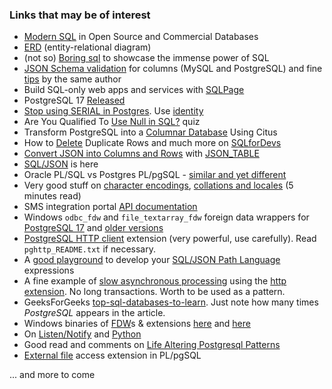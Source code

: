 ### Links that may be of interest
- [Modern SQL](https://www.slideshare.net/slideshow/modern-sql/44086611) in Open Source and Commercial Databases
- [ERD](https://www.visual-paradigm.com/guide/data-modeling/what-is-entity-relationship-diagram/) (entity-relational diagram)
- (not so) [Boring sql](https://notso.boringsql.com/) to showcase the immense power of SQL
- [JSON Schema validation](https://sqlfordevs.com/json-schema-validation) for columns (MySQL and PostgreSQL) and fine [tips](https://sqlfordevs.com/tips) by the same author
- Build SQL-only web apps and services with [SQLPage](https://sql.datapage.app/)
- PostgreSQL 17 [Released](https://www.postgresql.org/about/news/postgresql-17-released-2936/)
- [Stop using SERIAL in Postgres](https://www.naiyerasif.com/post/2024/09/04/stop-using-serial-in-postgres/). Use [identity](https://www.postgresql.org/docs/current/ddl-identity-columns.html)
- Are You Qualified To [Use Null in SQL?](https://agentm.github.io/project-m36/posts/2024-07-16-are-you-qualified-to-use-null.html) quiz
- Transform PostgreSQL into a [Columnar Database](https://stormatics.tech/semabs-planet-postgresql/transform-postgresql-into-a-columnar-database-using-citus) Using Citus
- How to [Delete](https://sqlfordevs.com/delete-duplicate-rows) Duplicate Rows and much more on [SQLforDevs](https://sqlfordevs.com/tips)
- [Convert JSON into Columns and Rows](https://www.crunchydata.com/blog/easily-convert-json-into-columns-and-rows-with-json_table) with [JSON_TABLE](https://www.postgresql.org/docs/current/functions-json.html#FUNCTIONS-SQLJSON-TABLE)
- [SQL/JSON](https://www.depesz.com/2024/10/11/sql-json-is-here-kinda-waiting-for-pg-17/) is here
- Oracle PL/SQL vs Postgres PL/pgSQL - [similar and yet different](https://stormatics.tech/blogs/transitioning-from-oracle-to-postgresql-pl-sql-vs-pl-pgsql)
- Very good stuff on [character encodings](https://thebuild.com/blog/2024/10/27/speaking-in-tongues-postgresql-and-character-encodings/), [collations and locales](https://thebuild.com/blog/2024/10/25/postgresql-collations-1-gentlemen-this-is-a-football/) (5 minutes read)
- SMS integration portal [API documentation](https://www.smsapi.bg/docs/#1-introduction)
- Windows `odbc_fdw` and `file_textarray_fdw` foreign data wrappers for [PostgreSQL 17](https://www.postgresonline.com/journal/index.php?/archives/416-PostgreSQL-17-64-bit-for-Windows-FDWs.html) and [older versions](https://www.postgresonline.com/journal/index.php?/categories/85-odbc_fdw)
- [PostgreSQL HTTP client](https://github.com/pramsey/pgsql-http) extension (very powerful, use carefully). Read `pghttp_README.txt` if necessary.
- A [good playground](https://theory.github.io/sqljson/) to develop your [SQL/JSON Path Language](https://www.postgresql.org/docs/current/functions-json.html#FUNCTIONS-SQLJSON-PATH) expressions
- A fine example of [slow asynchronous processing](https://www.crunchydata.com/blog/running-an-async-web-query-queue-with-procedures-and-pg_cron) using the [http extension](https://github.com/pramsey/pgsql-http). No long transactions. Worth to be used as a pattern.
- GeeksForGeeks [top-sql-databases-to-learn](https://www.geeksforgeeks.org/top-sql-databases-to-learn/). Just note how many times _PostgreSQL_ appears in the article.
- Windows binaries of [FDW](https://www.postgresql.org/docs/current/ddl-foreign-data.html)s & extensions [here](https://www.postgresonline.com/winextensions.php) and [here](https://www.postgresonline.com/journal/index.php?/categories/47-postgresql-versions)
- On [Listen/Notify](https://www.postgresql.org/docs/current/sql-notify.html) and [Python](https://stackoverflow.com/questions/69246880/notifications-in-postgresql-with-pythonpsycopg2-does-not-work)
- Good read and comments on [Life Altering Postgresql Patterns](https://mccue.dev/pages/3-11-25-life-altering-postgresql-patterns)
- [External file](https://github.com/darold/external_file) access extension in PL/pgSQL
  
... and more to come 
